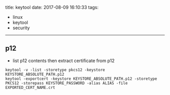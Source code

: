title: keytool
date: 2017-08-09 16:10:33
tags:
- linux
- keytool
- security
---


## p12


* list p12 contents then extract certificate from p12

```shell
keytool -v -list -storetype pkcs12 -keystore KEYSTORE_ABSOLUTE_PATH.p12
keytool -exportcert -keystore KEYSTORE_ABSOLUTE_PATH.p12 -storetype PKCS12 -storepass KEYSTORE_PASSWORD -alias ALIAS -file EXPORTED_CERT_NAME.crt
```
